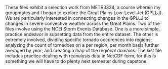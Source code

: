 These files exhibit a selection work from METR3334, a course wherein my groupmates and I began to explore the Great Plains Low-Level Jet (GPLLJ). We are particularly interested in connecting changes in the GPLLJ to changes in severe convective weather across the Great Plains. Two of the files involve using the NCEI Storm Events Database. One is a more simple, practice endeavor in subsetting data from the entire dataset. The other is extremely involved, dividing specific tornado occurences into regions; analyzing the count of tornadoes on a per region, per month basis further averaged by year; and creating a map of the regional domains. The last file includes practice dealing with reanalysis data in NetCDF form, for this is something we will have to do plenty next semester during capstone.
